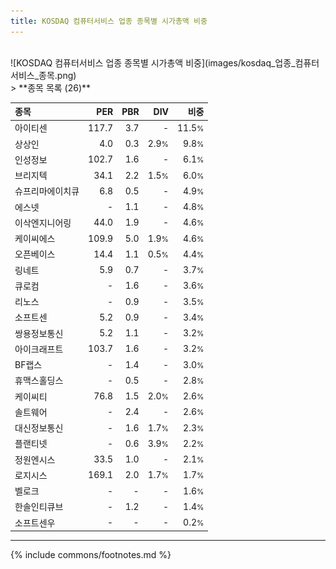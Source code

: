```yaml
---
title: KOSDAQ 컴퓨터서비스 업종 종목별 시가총액 비중
---
```

<br>
![KOSDAQ 컴퓨터서비스 업종 종목별 시가총액 비중](images/kosdaq_업종_컴퓨터서비스_종목.png)
<br>
> **종목 목록 (26)**<a id="list"></a>

| **종목** | **PER** | **PBR** | **DIV** | **비중** |
| :------- | ------: | ------: | ------: | -------: |
| 아이티센 | 117.7 | 3.7 | - | 11.5<small>%</small> |
| 상상인 | 4.0 | 0.3 | 2.9<small>%</small> | 9.8<small>%</small> |
| 인성정보 | 102.7 | 1.6 | - | 6.1<small>%</small> |
| 브리지텍 | 34.1 | 2.2 | 1.5<small>%</small> | 6.0<small>%</small> |
| 슈프리마에이치큐 | 6.8 | 0.5 | - | 4.9<small>%</small> |
| 에스넷 | - | 1.1 | - | 4.8<small>%</small> |
| 이삭엔지니어링 | 44.0 | 1.9 | - | 4.6<small>%</small> |
| 케이씨에스 | 109.9 | 5.0 | 1.9<small>%</small> | 4.6<small>%</small> |
| 오픈베이스 | 14.4 | 1.1 | 0.5<small>%</small> | 4.4<small>%</small> |
| 링네트 | 5.9 | 0.7 | - | 3.7<small>%</small> |
| 큐로컴 | - | 1.6 | - | 3.6<small>%</small> |
| 리노스 | - | 0.9 | - | 3.5<small>%</small> |
| 소프트센 | 5.2 | 0.9 | - | 3.4<small>%</small> |
| 쌍용정보통신 | 5.2 | 1.1 | - | 3.2<small>%</small> |
| 아이크래프트 | 103.7 | 1.6 | - | 3.2<small>%</small> |
| BF랩스 | - | 1.4 | - | 3.0<small>%</small> |
| 휴맥스홀딩스 | - | 0.5 | - | 2.8<small>%</small> |
| 케이씨티 | 76.8 | 1.5 | 2.0<small>%</small> | 2.6<small>%</small> |
| 솔트웨어 | - | 2.4 | - | 2.6<small>%</small> |
| 대신정보통신 | - | 1.6 | 1.7<small>%</small> | 2.3<small>%</small> |
| 플랜티넷 | - | 0.6 | 3.9<small>%</small> | 2.2<small>%</small> |
| 정원엔시스 | 33.5 | 1.0 | - | 2.1<small>%</small> |
| 로지시스 | 169.1 | 2.0 | 1.7<small>%</small> | 1.7<small>%</small> |
| 벨로크 | - | - | - | 1.6<small>%</small> |
| 한솔인티큐브 | - | 1.2 | - | 1.4<small>%</small> |
| 소프트센우 | - | - | - | 0.2<small>%</small> |

---
{% include commons/footnotes.md %}